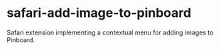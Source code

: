 safari-add-image-to-pinboard
============================

Safari extension implementing a contextual menu for adding images to Pinboard.

